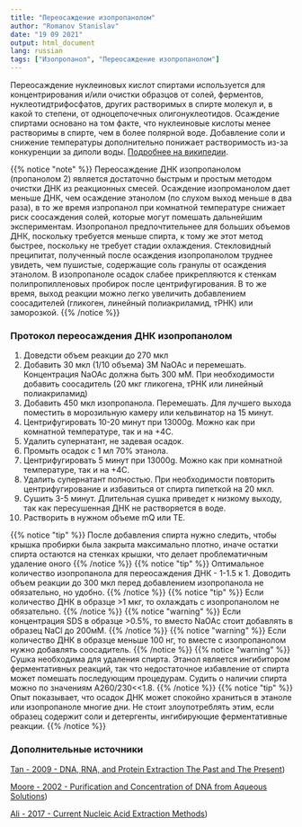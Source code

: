 ```yaml
---
title: "Переосаждение изопропанолом"
author: "Romanov Stanislav"
date: "19 09 2021"
output: html_document
lang: russian
tags: ["Изопропанол", "Переосаждение изопропанолом"]
---
```


Переосаждение нуклеиновых кислот спиртами используется для концентрирования и/или очистки образцов от солей, ферментов, нуклеотидтрифосфатов, других растворимых в спирте молекул и, в какой то степени, от одноцепочечных олигонуклеотидов. Осаждение спиртами основано на том факте, что нуклеиновые кислоты менее растворимы в спирте, чем в более полярной воде. Добавление соли и снижение температуры дополнительно понижает растворимость из-за конкуренции за диполи воды. [Подробнее на википедии](https://en.wikipedia.org/wiki/Ethanol_precipitation).

{{% notice "note" %}}
Переосаждение ДНК изопропанолом (пропанолом 2) является достаточно быстрым и простым методом очистки ДНК из реакционных смесей. Осаждение изопроманолом дает меньше ДНК, чем осаждение этанолом (по слухом выход меньше в два раза), в то же время изпропанол при комнатной температуре снижает риск соосаждения солей, которые могут помешать дальнейшим экспериментам. Изопропанол предпочтительнее для больших объемов ДНК, поскольку требуется меньше спирта, к тому же этот метод быстрее, поскольку не требует стадии охлаждения. Стекловидный преципитат, полученный после осаждения изопропанолом труднее увидеть, чем пушистые, содержащие соль гранулы от осаждения этанолом. В изопропаноле осадок слабее прикрепляются к стенкам полипропилленовых пробирок после центрифугирования. В то же время, выход реакции можно легко увеличить добавлением соосадителей (гликоген, линейный полиакриламид, тРНК) или заморозкой.
{{% /notice %}}

### Протокол переосаждения ДНК изопропанолом

1.  Доведсти объем реакции до 270 мкл
2.  Добавить 30 мкл (1/10 объема) 3M NaOAc и перемешать. Концентрация NaOAc должна быть 300 мМ. При необходимости добавить соосадитель (20 мкг гликогена, тРНК или линейный полиакриламид)
3.  Добавить 450 мкл изопропанола. Перемешать. Для лучшего выхода поместить в морозильную камеру или кельвинатор на 15 минут.
4.  Центрифугировать 10-20 минут при 13000g. Можно как при комнатной температуре, так и на +4С.
5.  Удалить супернатант, не задевая осадок.
6.  Промыть осадок с 1 мл 70% этанола.
7.  Центрифугировать 5 минут при 13000g. Можно как при комнатной температуре, так и на +4C.
8.  Удалить супернатант полностью. При необходимости повторить центрифугирование и избавиться от спирта пипеткой на 20 мкл.
9.  Сушить 3-5 минут. Длительная сушка приведет к низкому выходу, так как пересушенная ДНК не растворяется в воде.
10. Растворить в нужном объеме mQ или TE.

{{% notice "tip" %}}
После добавления спирта нужно следить, чтобы крышка пробирки была закрыта максимально плотно, иначе остатки спирта остаются на стенках крышки, что делает проблематичным удаление оного
{{% /notice %}}
{{% notice "tip" %}}
Оптимальное количество изопропанола для переосаждения ДНК - 1-1.5 к 1. Доводить объем реакции до 300 мкл перед добавлением изопропанола не обязательно, но удобно.
{{% /notice %}}
{{% notice "tip" %}}
Если количество ДНК в образце >1 мкг, то охлаждать с изопропанолом не обязательно.
{{% /notice %}}
{{% notice "warning" %}}
Если концентрация SDS в образце >0.5%, то вместо NaOAc стоит добавлять в образец NaCl до 200мМ.
{{% /notice %}}
{{% notice "warning" %}}
Если количество ДНК в образце меньше 100 нг, то вместе с изопропанолом нужно добавлять соосадитель.
{{% /notice %}}
{{% notice "warning" %}}
Сушка необходима для удаления спирта. Этанол является ингибитором ферментативных реакций, так что недостаточное избавление от спирта может помешать последующим процедурам. Судить о наличии спирта можно по значениям A260/230<<1.8.
{{% /notice %}}
{{% notice "tip" %}}
Опыт показывает, что осадок ДНК может спокойно храниться в этаноле или изопропаноле многие дни. Не стоит злоупотреблять этим, если образец содержит соли и детергенты, ингибирующие ферментативные реакции.
{{% /notice %}}

### Дополнительные источники

[Tan - 2009 - DNA, RNA, and Protein Extraction The Past and The Present](https://drive.google.com/file/d/1vS2Uh3UGBenvVnbvJ5WO0JpyLG2QK6Ho/view?usp=sharing))

[Moore - 2002 - Purification and Concentration of DNA from Aqueous Solutions](https://drive.google.com/file/d/179bJiAS09cv8iOR7fLNJ28ZjwOp37lB8/view?usp=sharing))

[Ali - 2017 - Current Nucleic Acid Extraction Methods](https://drive.google.com/file/d/1d8JZLxAqVULvH_hOvB0VW0Z4EyJLUVne/view?usp=sharing))
